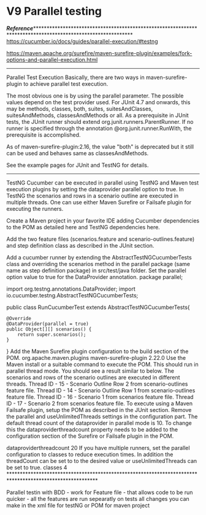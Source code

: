 # V9 Parallel testing

*********Reference*********************************************************************************************************************
https://cucumber.io/docs/guides/parallel-execution/#testng

https://maven.apache.org/surefire/maven-surefire-plugin/examples/fork-options-and-parallel-execution.html
****************************************************************************************************************************
Parallel Test Execution
Basically, there are two ways in maven-surefire-plugin to achieve parallel test execution.

The most obvious one is by using the parallel parameter. The possible values depend on the test provider used. 
For JUnit 4.7 and onwards, this may be methods, classes, both, suites, suitesAndClasses, suitesAndMethods, classesAndMethods or all. 
As a prerequisite in JUnit tests, the JUnit runner should extend org.junit.runners.ParentRunner. 
If no runner is specified through the annotation @org.junit.runner.RunWith, the prerequisite is accomplished.

As of maven-surefire-plugin:2.16, the value "both" is deprecated but it still can be used and behaves same as classesAndMethods.

See the example pages for JUnit and TestNG for details.
***************************************************************************************************************************************

TestNG
Cucumber can be executed in parallel using TestNG and Maven test execution plugins by setting the dataprovider parallel option to true. In TestNG the scenarios and rows in a scenario outline are executed in multiple threads. One can use either Maven Surefire or Failsafe plugin for executing the runners.

Create a Maven project in your favorite IDE adding Cucumber dependencies to the POM as detailed here and TestNG dependencies here.

Add the two feature files (scenarios.feature and scenario-outlines.feature) and step definition class as described in the JUnit section.

Add a cucumber runner by extending the AbstractTestNGCucumberTests class and overriding the scenarios method in the parallel package (same name as step definition package) in src/test/java folder. Set the parallel option value to true for the DataProvider annotation.
package parallel;

import org.testng.annotations.DataProvider;
import io.cucumber.testng.AbstractTestNGCucumberTests;

public class RunCucumberTest extends AbstractTestNGCucumberTests{

    @Override
    @DataProvider(parallel = true)
    public Object[][] scenarios() {
        return super.scenarios();
    }
}
Add the Maven Surefire plugin configuration to the build section of the POM.
<plugin>
    <groupId>org.apache.maven.plugins</groupId>
    <artifactId>maven-surefire-plugin</artifactId>
    <version>2.22.0</version>
</plugin>
Use the Maven install or a suitable command to execute the POM. This should run in parallel thread mode. You should see a result similar to below. The scenarios and rows of the scenario outlines are executed in different threads.
Thread ID - 15 - Scenario Outline Row 2 from scenario-outlines feature file.
Thread ID - 14 - Scenario Outline Row 1 from scenario-outlines feature file.
Thread ID - 16 - Scenario 1 from scenarios feature file.
Thread ID - 17 - Scenario 2 from scenarios feature file.
To execute using a Maven Failsafe plugin, setup the POM as described in the JUnit section. Remove the parallel and useUnlimitedThreads settings in the configuration part.
The default thread count of the dataprovider in parallel mode is 10. To change this the dataproviderthreadcount property needs to be added to the configuration section of the Surefire or Failsafe plugin in the POM.

<configuration>
    <properties>
        <property>
            <name>dataproviderthreadcount</name>
            <value>20</value>
        </property>
    </properties>
</configuration>
If you have multiple runners, set the parallel configuration to classes to reduce execution times. In addition the threadCount can be set to to the desired value or useUnlimitedThreads can be set to true.

<configuration>
    <parallel>classes</parallel>
    <threadCount>4</threadCount>
</configuration>
*********************************************************************************************************
 
Parallel testin with BDD - work for Feature file - that allows code to be run quicker - all the features are run sepearatly on tests 
all changes you can make in the xml file for testNG or POM for maven project

